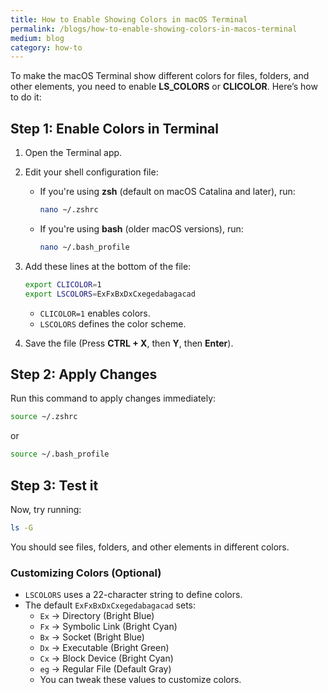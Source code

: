 ```yaml
---
title: How to Enable Showing Colors in macOS Terminal
permalink: /blogs/how-to-enable-showing-colors-in-macos-terminal
medium: blog
category: how-to
---
```


To make the macOS Terminal show different colors for files, folders, and other elements, you need to enable **LS_COLORS** or **CLICOLOR**. Here’s how to do it:

## **Step 1: Enable Colors in Terminal**

1. Open the Terminal app.
2. Edit your shell configuration file:
   - If you're using **zsh** (default on macOS Catalina and later), run:  

     ```sh
     nano ~/.zshrc
     ```

   - If you're using **bash** (older macOS versions), run:  

     ```sh
     nano ~/.bash_profile
     ```

3. Add these lines at the bottom of the file:

   ```sh
   export CLICOLOR=1
   export LSCOLORS=ExFxBxDxCxegedabagacad
   ```

   - `CLICOLOR=1` enables colors.
   - `LSCOLORS` defines the color scheme.

4. Save the file (Press **CTRL + X**, then **Y**, then **Enter**).

## **Step 2: Apply Changes**

Run this command to apply changes immediately:

```sh
source ~/.zshrc
```

or

```sh
source ~/.bash_profile
```

## **Step 3: Test it**

Now, try running:

```sh
ls -G
```

You should see files, folders, and other elements in different colors.

### **Customizing Colors (Optional)**

- `LSCOLORS` uses a 22-character string to define colors.  
- The default `ExFxBxDxCxegedabagacad` sets:
  - `Ex` → Directory (Bright Blue)
  - `Fx` → Symbolic Link (Bright Cyan)
  - `Bx` → Socket (Bright Blue)
  - `Dx` → Executable (Bright Green)
  - `Cx` → Block Device (Bright Cyan)
  - `eg` → Regular File (Default Gray)
  - You can tweak these values to customize colors.
